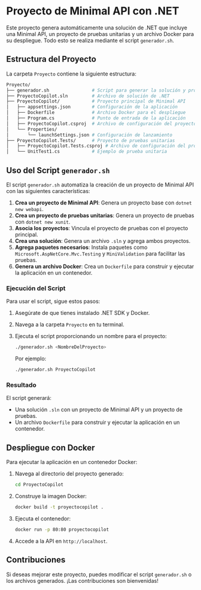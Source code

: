 # Proyecto de Minimal API con .NET

Este proyecto genera automáticamente una solución de .NET que incluye una Minimal API, un proyecto de pruebas unitarias y un archivo Docker para su despliegue. Todo esto se realiza mediante el script `generador.sh`.

## Estructura del Proyecto

La carpeta `Proyecto` contiene la siguiente estructura:

```bash
Proyecto/
├── generador.sh                # Script para generar la solución y proyectos
├── ProyectoCopilot.sln         # Archivo de solución de .NET
├── ProyectoCopilot/            # Proyecto principal de Minimal API
│   ├── appsettings.json        # Configuración de la aplicación
│   ├── Dockerfile              # Archivo Docker para el despliegue
│   ├── Program.cs              # Punto de entrada de la aplicación
│   ├── ProyectoCopilot.csproj  # Archivo de configuración del proyecto
│   └── Properties/
│       └── launchSettings.json # Configuración de lanzamiento
├── ProyectoCopilot.Tests/      # Proyecto de pruebas unitarias
│   ├── ProyectoCopilot.Tests.csproj # Archivo de configuración del proyecto de pruebas
│   └── UnitTest1.cs            # Ejemplo de prueba unitaria
```

## Uso del Script `generador.sh`

El script `generador.sh` automatiza la creación de un proyecto de Minimal API con las siguientes características:

1. **Crea un proyecto de Minimal API**: Genera un proyecto base con `dotnet new webapi`.
2. **Crea un proyecto de pruebas unitarias**: Genera un proyecto de pruebas con `dotnet new xunit`.
3. **Asocia los proyectos**: Vincula el proyecto de pruebas con el proyecto principal.
4. **Crea una solución**: Genera un archivo `.sln` y agrega ambos proyectos.
5. **Agrega paquetes necesarios**: Instala paquetes como `Microsoft.AspNetCore.Mvc.Testing` y `MiniValidation` para facilitar las pruebas.
6. **Genera un archivo Docker**: Crea un `Dockerfile` para construir y ejecutar la aplicación en un contenedor.

### Ejecución del Script

Para usar el script, sigue estos pasos:

1. Asegúrate de que tienes instalado .NET SDK y Docker.
2. Navega a la carpeta `Proyecto` en tu terminal.
3. Ejecuta el script proporcionando un nombre para el proyecto:

   ```bash
   ./generador.sh <NombreDelProyecto>
   ```

   Por ejemplo:

   ```bash
   ./generador.sh ProyectoCopilot
   ```

### Resultado

El script generará:

- Una solución `.sln` con un proyecto de Minimal API y un proyecto de pruebas.
- Un archivo `Dockerfile` para construir y ejecutar la aplicación en un contenedor.

## Despliegue con Docker

Para ejecutar la aplicación en un contenedor Docker:

1. Navega al directorio del proyecto generado:

   ```bash
   cd ProyectoCopilot
   ```

2. Construye la imagen Docker:

   ```bash
   docker build -t proyectocopilot .
   ```

3. Ejecuta el contenedor:

   ```bash
   docker run -p 80:80 proyectocopilot
   ```

4. Accede a la API en `http://localhost`.

## Contribuciones

Si deseas mejorar este proyecto, puedes modificar el script `generador.sh` o los archivos generados. ¡Las contribuciones son bienvenidas!
